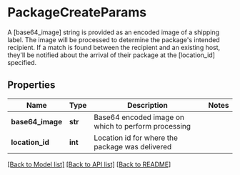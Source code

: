 # PackageCreateParams

A [base64_image] string is provided as an encoded image of a shipping label. The image will be processed to determine the package's intended recipient. If a match is found between the recipient and an existing host, they'll be notified about the arrival of their package at the [location_id] specified.

## Properties
Name | Type | Description | Notes
------------ | ------------- | ------------- | -------------
**base64_image** | **str** | Base64 encoded image on which to perform processing | 
**location_id** | **int** | Location id for where the package was delivered | 

[[Back to Model list]](../README.md#documentation-for-models) [[Back to API list]](../README.md#documentation-for-api-endpoints) [[Back to README]](../README.md)


